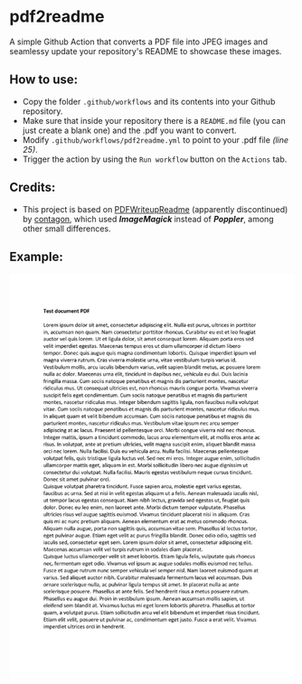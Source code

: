# pdf2readme
A simple Github Action that converts a PDF file into JPEG images and seamlessy update your repository's README to showcase these images. 

## How to use:
- Copy the folder ```.github/workflows``` and its contents into your Github repository.
- Make sure that inside your repository there is a ```README.md``` file (you can just create a blank one) and the .pdf you want to convert.
- Modify ```.github/workflows/pdf2readme.yml``` to point to your .pdf file *(line 25)*.
- Trigger the action by using the ```Run workflow``` button on the ```Actions``` tab.

## Credits:
- This project is based on [PDFWriteupReadme](https://github.com/contagon/PDFWriteupReadme/tree/master) (apparently discontinued) by [contagon](https://github.com/contagon), which used ***ImageMagick*** instead of ***Poppler***, among other small differences. 

## Example:
![image](./converted_images/output-1.jpg)
